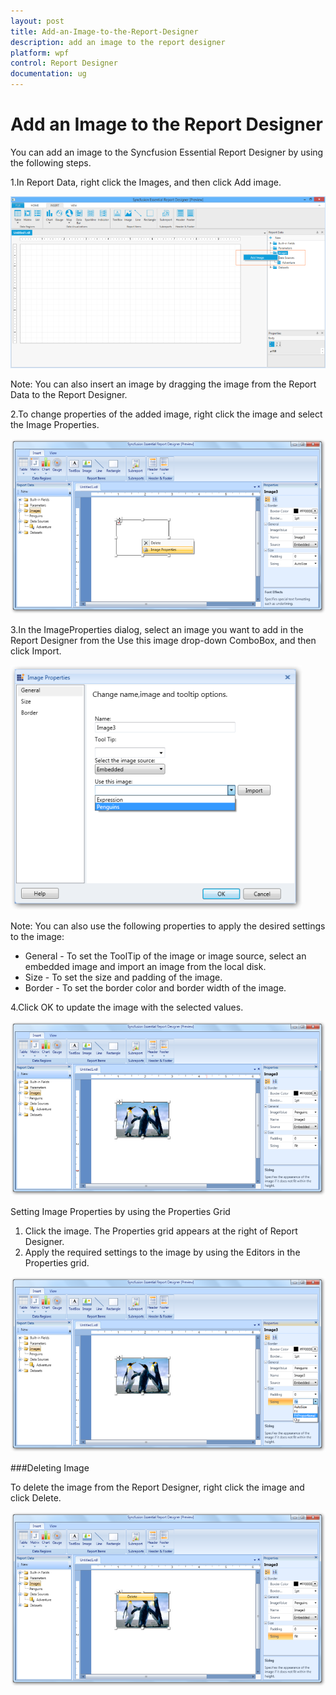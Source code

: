 ```yaml
---
layout: post
title: Add-an-Image-to-the-Report-Designer
description: add an image to the report designer
platform: wpf
control: Report Designer
documentation: ug
---
```


# Add an Image to the Report Designer

You can add an image to the Syncfusion Essential Report Designer by using the following steps.

1.In Report Data, right click the Images, and then click Add image.



  ![C:/Users/arshiazeba/AppData/Local/Microsoft/Windows/Temporary Internet Files/Content.Word/Fig36.png](Add-an-Image-to-the-Report-Designer_images/Add-an-Image-to-the-Report-Designer_img1.png)



Note: You can also insert an image by dragging the image from the Report Data to the Report Designer.





2.To change properties of the added image, right click the image and select the Image Properties.



  ![C:/Users/radhas/Desktop/DesignerDocument/sshot-23.png](Add-an-Image-to-the-Report-Designer_images/Add-an-Image-to-the-Report-Designer_img2.png)



3.In the ImageProperties dialog, select an image you want to add in the Report Designer from the Use this image drop-down ComboBox, and then click Import.



  ![C:/Users/radhas/Desktop/DesignerDocument/sshot-24.png](Add-an-Image-to-the-Report-Designer_images/Add-an-Image-to-the-Report-Designer_img3.png)



Note: You can also use the following properties to apply the desired settings to the image:

* General - To set the ToolTip of the image or image source, select an embedded image and import an image from the local disk.
* Size - To set the size and padding of the image.
* Border - To set the border color and border width of the image.



4.Click OK to update the image with the selected values.



  ![C:/Users/radhas/Desktop/DesignerDocument/sshot-25.png](Add-an-Image-to-the-Report-Designer_images/Add-an-Image-to-the-Report-Designer_img4.png)



Setting Image Properties by using the Properties Grid

1. Click the image. The Properties grid appears at the right of Report Designer. 
2. Apply the required settings to the image by using the Editors in the Properties grid.



![C:/Users/radhas/Desktop/DesignerDocument/sshot-26.png](Add-an-Image-to-the-Report-Designer_images/Add-an-Image-to-the-Report-Designer_img5.png)



###Deleting Image

To delete the image from the Report Designer, right click the image and click Delete.

![C:/Users/radhas/Desktop/DesignerDocument/sshot-27.png](Add-an-Image-to-the-Report-Designer_images/Add-an-Image-to-the-Report-Designer_img6.png)



